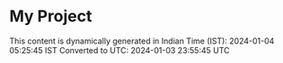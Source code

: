 # My Project

This content is dynamically generated in Indian Time (IST): 2024-01-04 05:25:45 IST
Converted to UTC: 2024-01-03 23:55:45 UTC
